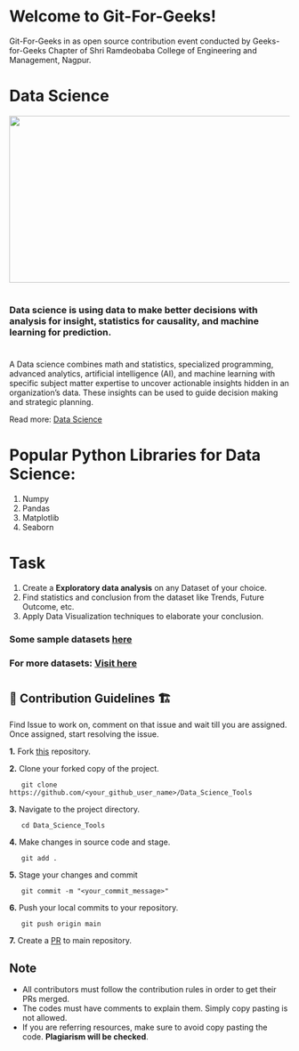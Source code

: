 # Welcome to Git-For-Geeks!

Git-For-Geeks in as open source contribution event conducted by Geeks-for-Geeks Chapter of Shri Ramdeobaba College of Engineering and Management, Nagpur.

# Data Science
<div  align="center" >
    <img  src="https://thedatascientist.com/wp-content/uploads/2019/06/what-is-data-science.jpg" height="300px" width="600px" />
</div>

#
### **Data science is using data to make better decisions with analysis for insight, statistics for causality, and machine learning for prediction.**
#
A Data science combines math and statistics, specialized programming, advanced analytics, artificial intelligence (AI), and machine learning with specific subject matter expertise to uncover actionable insights hidden in an organization’s data. These insights can be used to guide decision making and strategic planning.


Read more: [Data Science](https://towardsdatascience.com/what-is-data-science-8c8fbaef1d37)


# Popular Python Libraries for Data Science:
1. Numpy
2. Pandas
3. Matplotlib
4. Seaborn


# Task
1. Create a **Exploratory data analysis** on any Dataset of your choice. 
2. Find statistics and conclusion from the dataset like Trends, Future Outcome, etc.
2. Apply Data Visualization techniques to elaborate your conclusion.


  ### Some sample datasets [here](https://github.com/Git-For-Geeks/Data_Science_Tools/tree/main/Dataset)
  ### For more datasets: [Visit here](https://www.kaggle.com/datasets)

  

#
## 📌 Contribution Guidelines 🏗 


 Find Issue to work on, comment on that issue and wait till you are assigned. Once assigned, start resolving the issue.

**1.**  Fork [this](https://github.com/Git-For-Geeks/Data_Science_Tools) repository.

**2.**  Clone your forked copy of the project.

```
   git clone https://github.com/<your_github_user_name>/Data_Science_Tools
```

**3.** Navigate to the project directory.

```
   cd Data_Science_Tools
```

**4.** Make changes in source code and stage.
```
   git add .
```

**5.** Stage your changes and commit
```
   git commit -m "<your_commit_message>"
```

**6.** Push your local commits to your repository.

```
   git push origin main
```

**7.** Create a [PR](https://help.github.com/en/github/collaborating-with-issues-and-pull-requests/creating-a-pull-request) to main repository.


## Note

- All contributors must follow the contribution rules in order to get their PRs merged.
- The codes must have comments to explain them. Simply copy pasting is not allowed.
- If you are referring resources, make sure to avoid copy pasting the code. **Plagiarism will be checked**.

